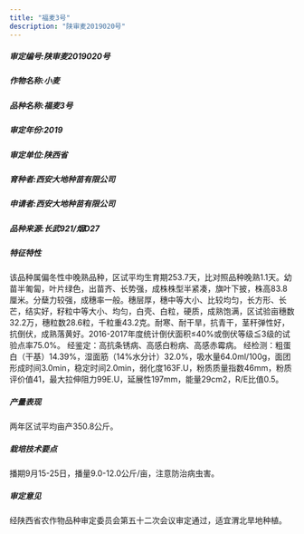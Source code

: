 ```yaml
---
title: "福麦3号"
description: "陕审麦2019020号"
---
```

##### 审定编号:陕审麦2019020号

##### 作物名称:小麦

##### 品种名称:福麦3号

##### 审定年份:2019

##### 审定单位:陕西省

##### 育种者:西安大地种苗有限公司

##### 申请者:西安大地种苗有限公司

##### 品种来源:长武921/烟D27

##### 特征特性
该品种属偏冬性中晚熟品种，区试平均生育期253.7天，比对照品种晚熟1.1天。幼苗半匍匐，叶片绿色，出苗齐、长势强，成株株型半紧凑，旗叶下披，株高83.8厘米。分蘖力较强，成穗率一般。穗层厚，穗中等大小、比较均匀，长方形、长芒，结实好，籽粒中等大小、均匀，白壳、白粒，硬质，成熟饱满，区试验亩穗数32.2万，穗粒数28.6粒，千粒重43.2克。耐寒、耐干旱，抗青干，茎秆弹性好，抗倒伏，成熟落黄好。2016-2017年度统计倒伏面积≤40%或倒伏等级≦3级的试验点率75.0%。
经鉴定：高抗条锈病、高感白粉病、高感赤霉病。
经检测：粗蛋白（干基）14.39%，湿面筋（14%水分计）32.0%，吸水量64.0ml/100g，面团形成时间3.0min，稳定时间2.0min，弱化度163F.U，粉质质量指数46mm，粉质评价值41，最大拉伸阻力99E.U，延展性197mm，能量29cm2，R/E比值0.5。

##### 产量表现
两年区试平均亩产350.8公斤。

##### 栽培技术要点
播期9月15-25日，播量9.0-12.0公斤/亩，注意防治病虫害。

##### 审定意见
经陕西省农作物品种审定委员会第五十二次会议审定通过，适宜渭北旱地种植。
